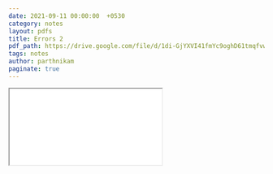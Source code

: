 ```yaml
---
date: 2021-09-11 00:00:00  +0530
category: notes
layout: pdfs
title: Errors 2
pdf_path: https://drive.google.com/file/d/1di-GjYXVI41fmYc9oghD61tmqfvw4ii0/preview?usp=sharing
tags: notes
author: parthnikam
paginate: true
---
```


<iframe class="embed-pdf" src="{{ page.pdf_path }}#toolbar=0" seamless="seamless" scrolling="no" style="overflow:hidden"></iframe>
